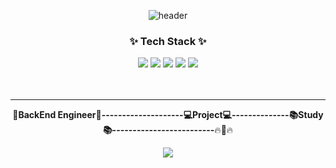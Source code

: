<div align="center"> 
 
  ![header](https://capsule-render.vercel.app/api?type=waving&color=FF9E0F&height=100&&section=header&text=😆👋&fontAlign=90&fontSize=40)
 
 ### :sparkles: Tech Stack :sparkles:
 <img src="https://img.shields.io/badge/JAVA-FF9E0F?style=flat-square&logo=java&logoColor=white"/> 
 <img src="https://img.shields.io/badge/C++-00599C?style=flat-square&logo=c++&logoColor=white"/>
 <img src="https://img.shields.io/badge/Spring Boot-6DB33F?style=flat-square&logo=Spring Boot&logoColor=white"/> 
 <img src="https://img.shields.io/badge/MySQL-4479A1?style=flat-square&logo=MySQL&logoColor=white"/> 
 <img src="https://img.shields.io/badge/AWS-232F3E?style=flat-square&logo=Amazon AWS&logoColor=white"/> 


  </br>
  </br>
  </br>
  <hr>

:star2:**BackEnd Engineer:star2:--------------------:computer:Project:computer:--------------:books:Study:books:-------------------------**:fire::running::fire:

<img src="https://capsule-render.vercel.app/api?type=waving&color=FF9E0F&height=100&&section=footer&reversal=true/">
</div>
